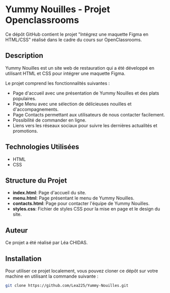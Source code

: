 # Yummy Nouilles - Projet Openclassrooms

Ce dépôt GitHub contient le projet "Intégrez une maquette Figma en HTML/CSS" réalisé dans le cadre du cours sur OpenClassrooms.

## Description

Yummy Nouilles est un site web de restauration qui a été développé en utilisant HTML et CSS pour intégrer une maquette Figma.

Le projet comprend les fonctionnalités suivantes :

- Page d'accueil avec une présentation de Yummy Nouilles et des plats populaires.
- Page Menu avec une sélection de délicieuses nouilles et d'accompagnements.
- Page Contacts permettant aux utilisateurs de nous contacter facilement.
- Possibilité de commander en ligne.
- Liens vers les réseaux sociaux pour suivre les dernières actualités et promotions.

## Technologies Utilisées

- HTML
- CSS

## Structure du Projet

- **index.html**: Page d'accueil du site.
- **menu.html**: Page présentant le menu de Yummy Nouilles.
- **contacts.html**: Page pour contacter l'équipe de Yummy Nouilles.
- **styles.css**: Fichier de styles CSS pour la mise en page et le design du site.

## Auteur

Ce projet a été réalisé par Léa CHIDAS.

## Installation

Pour utiliser ce projet localement, vous pouvez cloner ce dépôt sur votre machine en utilisant la commande suivante :

```bash
git clone https://github.com/Lea225/Yummy-Nouilles.git
